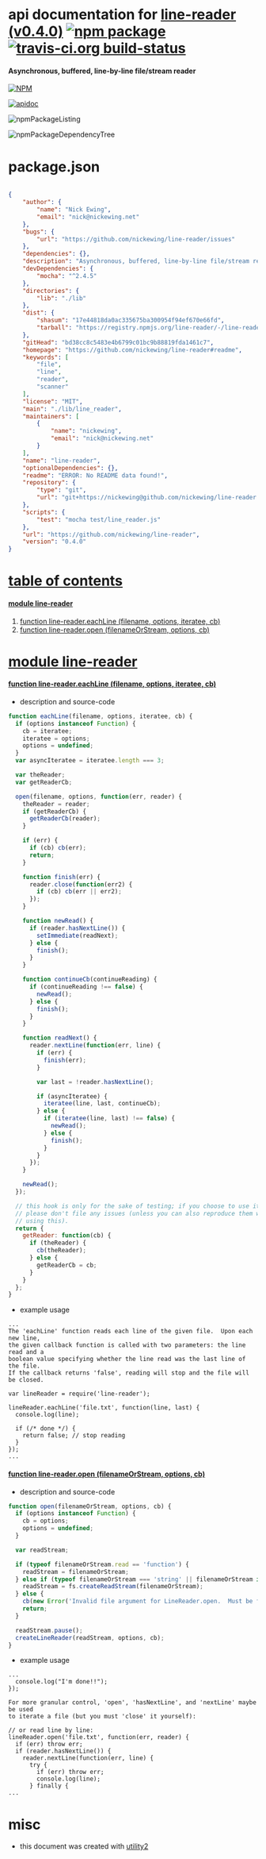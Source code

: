 # api documentation for  [line-reader (v0.4.0)](https://github.com/nickewing/line-reader#readme)  [![npm package](https://img.shields.io/npm/v/npmdoc-line-reader.svg?style=flat-square)](https://www.npmjs.org/package/npmdoc-line-reader) [![travis-ci.org build-status](https://api.travis-ci.org/npmdoc/node-npmdoc-line-reader.svg)](https://travis-ci.org/npmdoc/node-npmdoc-line-reader)
#### Asynchronous, buffered, line-by-line file/stream reader

[![NPM](https://nodei.co/npm/line-reader.png?downloads=true)](https://www.npmjs.com/package/line-reader)

[![apidoc](https://npmdoc.github.io/node-npmdoc-line-reader/build/screenCapture.buildApidoc.browser.%252Fhome%252Ftravis%252Fbuild%252Fnpmdoc%252Fnode-npmdoc-line-reader%252Ftmp%252Fbuild%252Fapidoc.html.png)](https://npmdoc.github.io/node-npmdoc-line-reader/build/apidoc.html)

![npmPackageListing](https://npmdoc.github.io/node-npmdoc-line-reader/build/screenCapture.npmPackageListing.svg)

![npmPackageDependencyTree](https://npmdoc.github.io/node-npmdoc-line-reader/build/screenCapture.npmPackageDependencyTree.svg)



# package.json

```json

{
    "author": {
        "name": "Nick Ewing",
        "email": "nick@nickewing.net"
    },
    "bugs": {
        "url": "https://github.com/nickewing/line-reader/issues"
    },
    "dependencies": {},
    "description": "Asynchronous, buffered, line-by-line file/stream reader",
    "devDependencies": {
        "mocha": "^2.4.5"
    },
    "directories": {
        "lib": "./lib"
    },
    "dist": {
        "shasum": "17e44818da0ac335675ba300954f94ef670e66fd",
        "tarball": "https://registry.npmjs.org/line-reader/-/line-reader-0.4.0.tgz"
    },
    "gitHead": "bd38cc8c5483e4b6799c01bc9b88819fda1461c7",
    "homepage": "https://github.com/nickewing/line-reader#readme",
    "keywords": [
        "file",
        "line",
        "reader",
        "scanner"
    ],
    "license": "MIT",
    "main": "./lib/line_reader",
    "maintainers": [
        {
            "name": "nickewing",
            "email": "nick@nickewing.net"
        }
    ],
    "name": "line-reader",
    "optionalDependencies": {},
    "readme": "ERROR: No README data found!",
    "repository": {
        "type": "git",
        "url": "git+https://nickewing@github.com/nickewing/line-reader.git"
    },
    "scripts": {
        "test": "mocha test/line_reader.js"
    },
    "url": "https://github.com/nickewing/line-reader",
    "version": "0.4.0"
}
```



# <a name="apidoc.tableOfContents"></a>[table of contents](#apidoc.tableOfContents)

#### [module line-reader](#apidoc.module.line-reader)
1.  [function <span class="apidocSignatureSpan">line-reader.</span>eachLine (filename, options, iteratee, cb)](#apidoc.element.line-reader.eachLine)
1.  [function <span class="apidocSignatureSpan">line-reader.</span>open (filenameOrStream, options, cb)](#apidoc.element.line-reader.open)



# <a name="apidoc.module.line-reader"></a>[module line-reader](#apidoc.module.line-reader)

#### <a name="apidoc.element.line-reader.eachLine"></a>[function <span class="apidocSignatureSpan">line-reader.</span>eachLine (filename, options, iteratee, cb)](#apidoc.element.line-reader.eachLine)
- description and source-code
```javascript
function eachLine(filename, options, iteratee, cb) {
  if (options instanceof Function) {
    cb = iteratee;
    iteratee = options;
    options = undefined;
  }
  var asyncIteratee = iteratee.length === 3;

  var theReader;
  var getReaderCb;

  open(filename, options, function(err, reader) {
    theReader = reader;
    if (getReaderCb) {
      getReaderCb(reader);
    }

    if (err) {
      if (cb) cb(err);
      return;
    }

    function finish(err) {
      reader.close(function(err2) {
        if (cb) cb(err || err2);
      });
    }

    function newRead() {
      if (reader.hasNextLine()) {
        setImmediate(readNext);
      } else {
        finish();
      }
    }

    function continueCb(continueReading) {
      if (continueReading !== false) {
        newRead();
      } else {
        finish();
      }
    }

    function readNext() {
      reader.nextLine(function(err, line) {
        if (err) {
          finish(err);
        }

        var last = !reader.hasNextLine();

        if (asyncIteratee) {
          iteratee(line, last, continueCb);
        } else {
          if (iteratee(line, last) !== false) {
            newRead();
          } else {
            finish();
          }
        }
      });
    }

    newRead();
  });

  // this hook is only for the sake of testing; if you choose to use it,
  // please don't file any issues (unless you can also reproduce them without
  // using this).
  return {
    getReader: function(cb) {
      if (theReader) {
        cb(theReader);
      } else {
        getReaderCb = cb;
      }
    }
  };
}
```
- example usage
```shell
...
The 'eachLine' function reads each line of the given file.  Upon each new line,
the given callback function is called with two parameters: the line read and a
boolean value specifying whether the line read was the last line of the file.
If the callback returns 'false', reading will stop and the file will be closed.

var lineReader = require('line-reader');

lineReader.eachLine('file.txt', function(line, last) {
  console.log(line);

  if (/* done */) {
    return false; // stop reading
  }
});
...
```

#### <a name="apidoc.element.line-reader.open"></a>[function <span class="apidocSignatureSpan">line-reader.</span>open (filenameOrStream, options, cb)](#apidoc.element.line-reader.open)
- description and source-code
```javascript
function open(filenameOrStream, options, cb) {
  if (options instanceof Function) {
    cb = options;
    options = undefined;
  }

  var readStream;

  if (typeof filenameOrStream.read == 'function') {
    readStream = filenameOrStream;
  } else if (typeof filenameOrStream === 'string' || filenameOrStream instanceof String) {
    readStream = fs.createReadStream(filenameOrStream);
  } else {
    cb(new Error('Invalid file argument for LineReader.open.  Must be filename or stream.'));
    return;
  }

  readStream.pause();
  createLineReader(readStream, options, cb);
}
```
- example usage
```shell
...
  console.log("I'm done!!");
});

For more granular control, 'open', 'hasNextLine', and 'nextLine' maybe be used
to iterate a file (but you must 'close' it yourself):

// or read line by line:
lineReader.open('file.txt', function(err, reader) {
  if (err) throw err;
  if (reader.hasNextLine()) {
    reader.nextLine(function(err, line) {
      try {
        if (err) throw err;
        console.log(line);
      } finally {
...
```



# misc
- this document was created with [utility2](https://github.com/kaizhu256/node-utility2)
